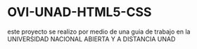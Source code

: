 # OVI-UNAD-HTML5-CSS 
este proyecto se  realizo por medio de una guia de trabajo en la UNIVERSIDAD NACIONAL ABIERTA Y A DISTANCIA UNAD
